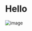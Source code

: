 # Hello


![image](https://github.com/jiangqucheng/_github_playground_/assets/12996850/bed478f9-7abe-4fe0-8314-e5622915cecb)

